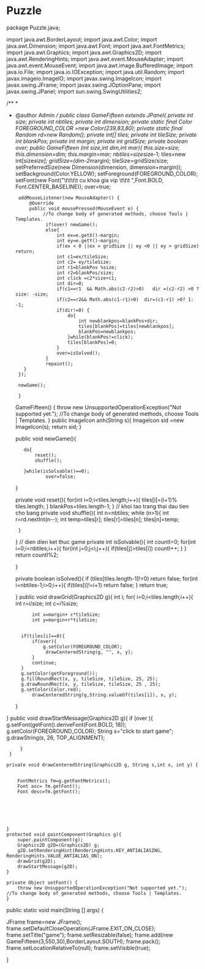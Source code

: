 # Puzzle
package Puzzle.java;

import java.awt.BorderLayout;
import java.awt.Color;
import java.awt.Dimension;
import java.awt.Font;
import java.awt.FontMetrics;
import java.awt.Graphics;
import java.awt.Graphics2D;
import java.awt.RenderingHints;
import java.awt.event.MouseAdapter;
import java.awt.event.MouseEvent;
import java.awt.image.BufferedImage;
import java.io.File;
import java.io.IOException;
import java.util.Random;
import javax.imageio.ImageIO;
import javax.swing.ImageIcon;
import javax.swing.JFrame;
import javax.swing.JOptionPane;
import javax.swing.JPanel;
import sun.swing.SwingUtilities2;

/**
 *
 * @author Admin
 */
public class GameFifteen extends JPanel{
    private int size;
    private int nbtiles;
    private int dimension;
    private static final Color FOREGROUND_COLOR =new Color(239,83,80);
    private static final Random rd=new Random();
    private int[] tiles;
    private int tileSize;
    private int blankPos;
    private int margin;
    private int gridSize;
    private boolean over;
    public GameFifteen  (int size,int dim,int mar){
        this.size=size;
        this.dimension=dim;
        this.margin=mar;
        nbtiles=size*size-1;
        tiles=new int[size*size];
        gridSize=(dim-2*margin);
        tileSize=gridSize/size;
        setPreferredSize(new Dimension(dimension, dimension+margin));
        setBackground(Color.YELLOW);
        setForeground(FOREGROUND_COLOR);
        setFont(new Font("\t\t\t\t cu khoa gia vip    \t\t\\t   ",Font.BOLD, Font.CENTER_BASELINE));
        over=true;
        
        addMouseListener(new MouseAdapter() {
            @Override
            public void mousePressed(MouseEvent e) {
                 //To change body of generated methods, choose Tools | Templates.
                  if(over) newGame();
                  else{
                      int ex=e.getX()-margin;
                      int ey=e.getY()-margin;
                      if(ex < 0 ||ex > gridSize || ey <0 || ey > gridSize)  return;
                      int c1=ex/tileSize;
                      int c2= ey/tileSize;
                      int r1=blankPos %size;
                      int r2=blankPos/size;
                      int click =c2*size+c1;
                      int dir=0;
                      if(c1==r1  && Math.abs(c2-r2)>0)   dir =(c2-r2) >0 ? size: -size;
                      if(c2==r2&& Math.abs(c1-r1)>0)  dir=(c1-r1) >0? 1: -1;
                      if(dir!=0) {
                          do{
                              int newblankpos=blankPos+dir;
                              tiles[blankPos]=tiles[newblankpos];
                              blankPos=newblankpos;
                          }while(blankPos!=click);
                          tiles[blankPos]=0;
                      }
                      over=isSolved();
                  }
                  repaint();
          }  
        });
           
        newGame();    
        
        } 

    GameFifteen() {
        throw new UnsupportedOperationException("Not supported yet."); //To change body of generated methods, choose Tools | Templates.
    }
    public ImageIcon anh(String s){
        ImageIcon sid =new ImageIcon(s);
        return sid;
    }
    
    
    public void newGame(){
        
    
          do{
              reset();
              shuffle();
              
          }while(isSolvable()==0);
                  over=false;
      }
            
    private void reset(){
        for(int i=0;i<tiles.length;i++){
            tiles[i]=(i+1)% tiles.length;
        }
        blankPos=tiles.length-1;
    }
    // khoi tao trang thai dau tien cho bang
    private void shuffle(){
        int n=nbtiles;
        while (n>1){
            int r=rd.nextInt(n--);
            int temp=tiles[r];
            tiles[r]=tiles[n];
            tiles[n]=temp;
            
        }
    }
    //  dien dien ket thuc game
      private int  isSolvable(){
        int countI=0;
        for(int i=0;i<nbtiles;i++){
            for(int j=0;j<i;j++){
                if(tiles[j]>tiles[i])
                    countI++;
            }
        }
        return countI%2;
        
    }
      
     private boolean isSolved(){
         if (tiles[tiles.length-1]!=0) return false;
         for(int i=nbtiles-1;i>0;i++){
             if(tiles[i]!=i+1) return false;
         }
         return true;
           
         
     }
     public void drawGrid(Graphics2D g){
         int i;
         for( i=0;i<tiles.length;i++){
             int r=i/size;
             int c=i%size;
             
             int x=margin+ c*tileSize;
             int y=margin+r*tileSize;
             
         
         if(tiles[i]==0){
             if(over){
                 g.setColor(FOREGROUND_COLOR);
                  drawCenteredString(g, "", x, y);
             }
             continue;
         }
         g.setColor(getForeground());
         g.fillRoundRect(x, y, tileSize, tileSize, 25, 25);
         g.drawRoundRect(x, y, tileSize, tileSize, 25 , 25);
         g.setColor(Color.red);
             drawCenteredString(g,String.valueOf(tiles[i]), x, y);
     }
   
}
     public void drawStartMessage(Graphics2D g){
         if (over ){
             g.setFont(getFont().deriveFont(Font.BOLD, 18));
             g.setColor(FOREGROUND_COLOR);
             String s="click to start game";
             g.drawString(s, 26, TOP_ALIGNMENT);
             
             
         }
     }

    private void drawCenteredString(Graphics2D g, String s,int x, int y) {
        
    
        FontMetrics fm=g.getFontMetrics();
        Font asc= fm.getFont();
        Font desc=fm.getFont();
        
        
        
        
        
 
    }
    protected void paintComponent(Graphics g){
        super.paintComponent(g);
        Graphics2D g2D=(Graphics2D) g;
        g2D.setRenderingHint(RenderingHints.KEY_ANTIALIASING, RenderingHints.VALUE_ANTIALIAS_ON);
        drawGrid(g2D);
        drawStartMessage(g2D);
    }

    private Object setFont() {
        throw new UnsupportedOperationException("Not supported yet."); //To change body of generated methods, choose Tools | Templates.
    }

public static void main(String [] args)
{
   
       
   
   JFrame frame=new JFrame();
   frame.setDefaultCloseOperation(JFrame.EXIT_ON_CLOSE);
   frame.setTitle("game");
   frame.setResizable(false);
   frame.add(new GameFifteen(3,550,30),BorderLayout.SOUTH);
   frame.pack();
   frame.setLocationRelativeTo(null);
   frame.setVisible(true);
     
}

   
